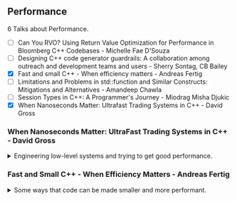 <!--
// cSpell:ignore uffer
-->

<link rel="stylesheet" type="text/css" href="../../markdown-style.css">

## Performance

<summary>
6 Talks about Performance.
</summary>

- [ ] Can You RVO? Using Return Value Optimization for Performance in Bloomberg C++ Codebases - Michelle Fae D'Souza
- [ ] Designing C++ code generator guardrails: A collaboration among outreach and development teams and users - Sherry Sontag, CB Bailey
- [x] Fast and small C++ - When efficiency matters - Andreas Fertig
- [ ] Limitations and Problems in std::function and Similar Constructs: Mitigations and Alternatives - Amandeep Chawla
- [ ] Session Types in C++: A Programmer's Journey - Miodrag Misha Djukic
- [x] When Nanoseconds Matter: Ultrafast Trading Systems in C++ - David Gross

### When Nanoseconds Matter: UltraFast Trading Systems in C++ - David Gross

<details>
<summary>
Engineering low-level systems and trying to get good performance.
</summary>

[When Nanoseconds Matter: UltraFast Trading Systems in C++](https://youtu.be/sX2nF1fW7kI?si=baUk2_c9e6ZOifLe), [slides](https://github.com/CppCon/CppCon2024/blob/main/Presentations/When_Nanoseconds_Matter.pdf)

Market making, make a lot of small profits and avoid big losses. being fast enough to react and being smart enough to react correctly.

order book: "bids" and "asks", the prices in which others are willing to buy something (a stock), and the prices in which others are selling the same thing. there are hundreds of thousands of price updates per second.

#### Data Structures

our C++ data will look something like:

```cpp
enum class Side {Bid, Ask};

using OrderId = uint64_t;
using Price = uint64_t;
using Volume = uint64_t;

void AddOrder(OrderId orderId, Side side, Price price, Volume volume);
void ModifyOrder(OrderId orderId, Volume newVolume);
void DeleteOrder(OrderId orderId);
```

we definitely would want to use a hashmap, the most obvious choice would be to use <cpp>std::map</cpp> to store the orders, but benchmarking is a bit of a lie, because it has dynamic allocations. so we can make that our first principle - "No node containers".\
So what about <cpp>std::vector</cpp> as the backing container and <cpp>std::lower_bound</cpp>? the complexity is much worse than that of the map, there is a problem that when we modify the top (start) of the vector, we need to copy all the elements afterwards, which is a performance hit. we can get around this by reversing the vector and focusing our actions at the end of it, which reduces the number of copy operations. This is our second principle - "Understanding your problem (by looking at data)".\
the third principle will be "Hand tailored (specialized) algorithms are key to achieve performance".

> Running perf on a benchmark - Can't run perf on the entire binary if our initialization function is "big".

```cpp
void RunPerf()
{
  pid_t pid = fork();
  if (pid == 0)
  {
    const auto parentPid = std::to_string(getppid());
    std::cout << "Running perf on parent process " << parentPid << std::endl;
    execlp("perf", "perf", ..., parentPid.c_str(), (char*)nullptr);
    throw std::runtime_error("execlp failed");
  }
}

void InitAndRunBenchmark()
{
  InitBenchmark(); // might take a long time!
  RunPerf();
  RunBenchmark();
}
```

and then we run `perf stat –I 10000 –M Frontend_Bound,Backend_Bound,Bad_Speculation,Retiring –p pid`, with the `-M` flag being a list of metrics we are interested in, the `-I` is the interval in milliseconds for each report.

some categories (by intel)

- not stalled pipelines
  - retiring
    - base
    - ms-rom
  - bad speculation
    - branch miss-predict
    - machine clear
- stalled pipelines
  - frontend bound
    - fetch latency
    - fetch bandwidth
  - backend bound
    - core bound
    - memory bound

we can also run `perf record -g -p <pid>` to check which instructions take the most time. in our example, it's obvious that the binary search is the problem, and we get a lot of branch miss-predictions. so we try creating a branchless binary-search instead.

```cpp
template <class ForwardIt, class T, class Compare>
ForwardIt branchless_lower_bound(ForwardIt first, ForwardIt last, const T& value, Compare comp)
{
  auto length = last - first;
  while (length > 0)
  {
    auto half = length / 2;
    // multiplication (by 1) is needed for GCC to generate CMOV
    first += comp(first[half], value) * (length - half);
    length = half;
  }
  return first;
}
```

(note: we don't have early exit conditions in the code above).

we can use another tool to check hardware counters, IPCs, branch misses, cycles and instructions. this will show us that our custom code has less prediction misses and more instructions,

we next think about the memory access and hardware, and actually using liner search gives us the most uniform latency. so the fourth principle is "Simplicity is the ultimate sophistication" and the fifth principle is "Mechanical sympathy".

there are also stuff that we could try, but it's hard to measure in vacuum, such as the <cpp>[[likely]]</cpp> and <cpp>[[unlikely]]</cpp> attributes or inlining expressions using lambda functions (IIFE - immediately invoked functions expressions). we should avoid type erasure (<cpp>std::function</cpp>) as it gets in the way of compiler optimizations.

#### Transport: Networking and Concurrency

> General pattern
>
> - Kernel bypass when receiving data from the exchange (or other low-latency signals)
> - Dispatch / fan-out to processes on the same server

in the userspace networking, we can use "SolarFlare" as the industry standard and "OpenOnload" for BSD sockets. we can also have custom TCP/UDP stacks or move even lower to layer2 networking (which will require writing it ourselves). this is our sixth principle - "True efficiency is found not in the layers of complexity we add, but in the unnecessary layers we remove".

we can sometimes replace sockets with shared memory, have as much operations happen away from the kernel.

> Shared Memory\
>
> - If you don't need sockets, no need to pay for their complexity - "As fast as it gets"
> - Kernel isn't involved in any operations
> - Multi processes requires it – which is good for minimizing operational risk
>
> What works well in shared memory
>
> - Contiguous blocks of data: arrays!
> - One writer, one or multiple readers -> stay away from multiple writers

| Metric              | Concurrent Queues                    |
| ------------------- | ------------------------------------ |
| Bounded             | Yes – simpler & faster               |
| Blocking            | No – readers don't affect the writer |
| Number of Consumers | Many                                 |
| Message Size        | Variable length                      |
| Dispatch            | Fan-out                              |
| Type Support        | PODs                                 |

the seventh principle is "Choose the right tool for the right task", so lets design our queue: "FastQueue".

two counters (pointers) - read and write counters. when we write data, we first move the write counter, copy the data, and move the read counter to the same location. when there are no writes in place, the two counters are at the same place.

```cpp
struct QProducer
{
  void Write(std::span<std::byte> buffer);
};

struct QConsumer
{
  int32_t TryRead(std::span<std::byte> buffer); // returns #bytes read, 0 if nothing to read
};

// simplified code!
void QProducer::Write(std::span<std::byte> buffer)
{
  const int32_t payloadSize = sizeof(int32_t) + buffer.size(); 
  mLocalCounter += payloadSize; // advance the write counter
  mQ->mWriteCounter.store(mLocalCounter, std::memory_order_release);
  std::memcpy(mNextElement, &size, sizeof(int32_t));
  std::memcpy(mNextElement + sizeof(int32_t), buffer.data(), buffer.size());
  mQ->mReadCounter.store(mLocalCounter, std::memory_order_release);
  mNextElement += payloadSize; // advance the read counter
}

int32_t QConsumer::TryRead(std::span<std::byte> buffer)
{
  if (mLocalCounter == mQ->mReadCounter.load(std::memory_order_acquire))
  {
    return 0; // nothing to read
  }

  int32_t size;
  std::memcpy(&size, mNextElement, sizeof(int32_t)); // data race
  int32_t writeCounter = mQ->mWriteCounter.load(std::memory_order_acquire);
  EXPECT(writeCounter – mLocalCounter <= QUEUE_SIZE, "queue overflow");
  EXPECT(size <= buffer.size(), "buffer space isn’t large enough");
  std::memcpy(buffer.data(), mNextElement + sizeof(size), size); // data race
  const int32_t payloadSize = sizeof(size) + size;
  mLocalCounter += payloadSize;
  mNextElement += payloadSize;
  writeCounter = mQ->mWriteCounter.load(std::memory_order_acquire);
  EXPECT(writeCounter– mLocalCounter <= QUEUE_SIZE, "queue overflow");
}
```

we have a data race situation, <cpp>std::memcpy</cpp> is not atomic. the performance is ok, but not great, so we try to make it better.

first, we try to avoid moving the write-counter every time.

```cpp
void QProducer::Write(std::span<std::byte> buffer)
{
  const int32_t payloadSize = sizeof(int32_t) + buffer.size(); 
  mLocalCounter += payloadSize;
  // we "reserve" more space (X% of the total queue) 
  // to avoid touching this cache line on every message written
  if (mCachedWriteCounter < mLocalCounter)
  {
    mCachedWriteCounter = Align<Q_WRITE_COUNTER_BLOCK_BYTES>(mLocalCounter);
    mQ->mWriterCounter.store(mCachedWriteCounter, std::memory_order_release);
  }
  std::memcpy(mNextElement, &size, sizeof(int32_t));
  std::memcpy(mNextElement + sizeof(int32_t), buffer.data(), buffer.size());
  mQ->mReadCounter.store(mLocalCounter, std::memory_order_release);
  mNextElement += payloadSize;
}
```

next, we try and optimize the data alignment

```cpp
void QProducer::Write(std::span<std::byte> buffer)
{
  const int32_t payloadSize = sizeof(int32_t) + Align<Q_BLOCK_ALIGNMENT>(buffer.size()); 
  mLocalCounter += payloadSize;
  // ...
}
```

and caching the read counter

```cpp
int32_t QConsumer::TryRead(std::span<std::byte> buffer)
{
  // we might already know from the previous read counter that more data is available, and
  // in this case we avoid reading this cache line for no reason
  if (mLocalReadCounter == mCachedReadCounter)
  {
    mCachedReadCounter = mQ->mReadCounter.load(std::memory_order_acquire);
  }

  if (mLocalReadCounter == mCachedReadCounter)
  {
    return 0;
  }
  // ...
}
```

another option is to avoid copies, serialize the data directly into the queue. this is an API change.

#### Measurements

measurements are intrusive, and add overhead to performance. we don't know in advance where the bottleneck will be. we can use simple scoped measurements, or have some instrumentation framework. but we also need audits and alerts on the data we gather. this is the eighth principle - "Being fast is good - staying fast is better".

"Thinking about the system as a whole" is the ninth principle.

#### Summary - Principles

1. No node containers.
2. Understanding your problem (by looking at data).
3. Hand tailored (specialized) algorithms are key to achieve performance.
4. Simplicity is the ultimate sophistication.
5. Mechanical sympathy.
6. True efficiency is found not in the layers of complexity we add, but in the unnecessary layers we remove.
7. Choose the right tool for the right task.
8. Being fast is good - staying fast is better.
9. Thinking about the system as a whole.

</details>

### Fast and Small C++ - When Efficiency Matters - Andreas Fertig

<details>
<summary>
Some ways that code can be made smaller and more performant.
</summary>

[Fast and Small C++ - When Efficiency Matters](https://youtu.be/rNl591__9zY?si=9nmg1MK_9S9pwtvU), [slides](https://github.com/CppCon/CppCon2024/blob/main/Presentations/Fast_and_small_cpp.pdf), [event](https://cppcon2024.sched.com/event/1gZfc/fast-and-small-c-when-efficiency-matters)

#### Unique Pointer optimization

starting with a <cpp>std::unique_ptr</cpp> that defines a custom deleter, and checking that it's size is the same as two pointers.

```cpp
auto f = std::unique_ptr<FILE, decltype(&fclose)>{fopen("SomeFile.txt", "r"), &fclose};
static_assert(sizeof(f) == (2 * sizeof(void*)));
```

can we get this behavior with less memory? why do we need to pay for the extra pointer? there is an optimization for empty base classes, if the class is empty, it has the size of zero, but since it must have an address, the size becomes 1. however, if we derive from such an empty base class, the size of the base class becomes zero again, and we only pay for the data in the derived class.

```cpp
class Base {
public:
  void Fun() { puts("Hello, EBO!"); }
};

class Derived : public Base {
  int32_t mData{};
public:
};

void Use()
{
  Derived d{};
  static_assert(sizeof(d) == sizeof(int32_t));
  d.Fun();
}
```

we can use this optimization for our custom case. this already happens in the standard library for the default deleter. here is a simplified implementation.

```cpp
template<class T>
struct default_delete {
  default_delete() = default;
  constexpr void operator()(T* ptr) const noexcept
  {
    static_assert(0 < sizeof(T), "can't delete an incomplete type");
    delete ptr;
  }
};

template<typename T, typename U>
struct CompressedPair {
  [[no_unique_address]] T first; // special flag for C++20
  [[no_unique_address]] U second; // special flag for C++20
  CompressedPair(U s) : second{s} {}
  CompressedPair(T f, U s) : first{f}, second{s} {}
};

template<class T, class Del = default_delete<T>>
class unique_ptr {
  CompressedPair <Del, T*> mPair; // internal data, pointer and deleter
public:
  unique_ptr(T* ptr) : mPair{ptr} {}
  unique_ptr(T* ptr, Del deleter) : mPair{deleter, ptr} {}
  unique_ptr(const unique_ptr&) = delete;
  unique_ptr operator=(const unique_ptr&) = delete;
  unique_ptr(unique_ptr&& src) : mPair{std::exchange(src.mPair.second, nullptr)} {}
  unique_ptr& operator=(unique_ptr&& src)
  {
    mPair.second = std::exchange(src.mPair.second, mPair.second);
    mPair.first = std::exchange(src.mPair.first, mPair.first);
    return *this;
  }

  ~unique_ptr()
  {
    if(mPair.second) { mPair.first(mPair.second); } // if the pointer isn't nullptr, call the deleter on the pointer
  }

  T* operator->() {return mPair.second;}
};
```

so if we modify the original example, we pass a captureless lambda using <cpp>decltype</cpp> with the function pointer.

```cpp
template<typename T, auto DeleteFn>
using unique_ptr_deleter = 
  std::unique_ptr<T, decltype([](T*obj) { DeleteFn(obj); })>;

auto f = unique_ptr_deleter <FILE, fclose>{fopen("SomeFile.txt", "r")};
static_assert(sizeof(f) == sizeof(void*));
```

we still want something better, so we need to move to C++23. we define a static call operator on the lambda, which removes the implicit "this" parameters, and this should save us some assembly operations.

```cpp
template<typename T, auto DeleteFn>
using unique_ptr_deleter = 
  std::unique_ptr<T, decltype([](T*obj) static { DeleteFn(obj); })>;
auto f = unique_ptr_deleter <FILE, fclose>{fopen("SomeFile.txt", "r")};
static_assert(sizeof(f) == sizeof(void*));
```

#### Implementing the small string optimization

we can also look at a naive implementation small string optimization, which allows us to store a bit of data (up to 15 characters plus the null characters) without going to the heap. however, the single boolean value that denotes if the string is optimized ends up costing us additional 7 bytes for padding along the alignment.

```cpp
struct string {
  size_t mSize{};
  size_t mCapacity{};
  char* mData{};
  char mSSOBuffer[16]{};
  bool mIsSSO{true};
};
static_assert(sizeof(string) == 48);
```

can we do the same thing without exceeding 24 bytes of data? the standard library manages it.\
for libstd++ it combines the capcity and the buffer data, since if we are optimizing the string, the capacity is known. we only get 7 bytes for small string (rather than 15), but we require only half the memory. Ms-STL does it a bit different, and libc++ has another approach and employ bit fiddeling which gives us the same 15 bytes to store data without using the heap.\
each implementation does things in a different way, which focuses on different things, which means we have branches in different operations, and the implementation optimizes for different use cases.

```cpp
// libstdc++
struct string {
  char* mPtr;
  size_t mSize{};
  union {
    size_t mCapacity;
    char mBuf[8];
  };
  /* more code */
};

// MS STL
struct string {
  union {
    char* mPtr;
    char mBuf[8];
  };
  size_t mSize{};
  size_t mCapacity{};
  /* more code */
};

// libc++
struct string {
  static constexpr unsigned BIT_FOR_CAP{sizeof(size_t) * 8 − 1};
  struct normal {
    size_t large : 1;
    size_t capacity : BIT_FOR_CAP; // MSB for large bit
    size_t size;
    char* data;
  };

  struct sso {
    uint8_t large : 1;
    uint8_t size : (sizeof(uint8_t) *8) − 1; // large+size == sizeof(uint8_t)
    uint8_t padding[sizeof(size_t) − sizeof(uint8_t)]; // Padding large + size + padding == sizeof(size_t)
    char data[sizeof(normal) − sizeof(size_t)];
  };

  union {
    sso small;
    normal large;
  } packed;
/* more code */
};
```

we could inspect another optimization by facebook, this one is designed for long text, so the optimization is for cases when the heap is used and tries to allow as much space before going to the heap (23 bytes). there is some playing with the most significant bit as well.

```cpp
// fb-string
struct string {
  struct normal {
  char* data;
  size_t size;
  size_t capacity; // virtually reduced by one byte
  };

  struct sso {
    char data[sizeof(normal)]; // MSB for long string mode indicator
  };

  union {
    sso small;
    normal large;
  } packed;
  /* more code */
};
```

#### The power of `constexpr` and initializer list

changing a `const static` function to `constexpr` can improve performance, both in debug mode and with optimization flags. we can see it both from the number of assembly instructions and the instructions themselves, in the example it even fixes the layout in memory.

<cpp>std::initializer_list</cpp> is transformed into a backing vector, which means we can avoid paying for reading the data during runtime. something about recursions and backing arrays.

```cpp

void Receiver(const int list[4]) noexcept; // forward declaration
void Fun1() noexcept
{
  const int list[4]{3, 4, 5, 6};
  Receiver(list);
}

void Fun2() noexcept
{
  static const int list[4]{3, 4, 5, 6}; // better optimization
  Receiver(list);
}

void Receiver(std::initializer_list<int> list) noexcept; // forward declaration

void Fun3()
{
  std::initializer_list <int> list{3, 4, 5, 6}; // behaves differently in c++26 compliant compilers
  Receiver(list);
}
```

</details>
